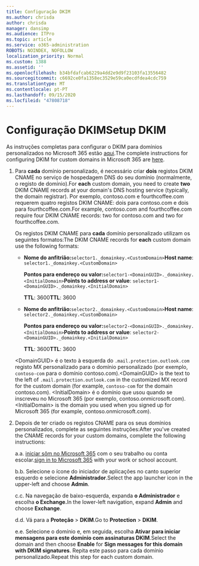 ```yaml
---
title: Configuração DKIM
ms.author: chrisda
author: chrisda
manager: dansimp
ms.audience: ITPro
ms.topic: article
ms.service: o365-administration
ROBOTS: NOINDEX, NOFOLLOW
localization_priority: Normal
ms.custom: 1388
ms.assetid: ''
ms.openlocfilehash: b34bfdafcab6229a4dd2e9d9f23103fa13556482
ms.sourcegitcommit: c6692ce0fa1358ec3529e59ca0ecdfdea4cdc759
ms.translationtype: MT
ms.contentlocale: pt-PT
ms.lasthandoff: 09/15/2020
ms.locfileid: "47808718"
---
```

# <a name="setup-dkim"></a><span data-ttu-id="fcbfd-102">Configuração DKIM</span><span class="sxs-lookup"><span data-stu-id="fcbfd-102">Setup DKIM</span></span>

<span data-ttu-id="fcbfd-103">As instruções completas para configurar o DKIM para domínios personalizados no Microsoft 365 estão [aqui](https://docs.microsoft.com/microsoft-365/security/office-365-security/use-dkim-to-validate-outbound-email#steps-you-need-to-do-to-manually-set-up-dkim).</span><span class="sxs-lookup"><span data-stu-id="fcbfd-103">The complete instructions for configuring DKIM for custom domains in Microsoft 365 are [here](https://docs.microsoft.com/microsoft-365/security/office-365-security/use-dkim-to-validate-outbound-email#steps-you-need-to-do-to-manually-set-up-dkim).</span></span>

1. <span data-ttu-id="fcbfd-104">Para **cada** domínio personalizado, é necessário criar **dois** registos DKIM CNAME no serviço de hospedagem DNS do seu domínio (normalmente, o registo de domínio).</span><span class="sxs-lookup"><span data-stu-id="fcbfd-104">For **each** custom domain, you need to create **two** DKIM CNAME records at your domain's DNS hosting service (typically, the domain registrar).</span></span> <span data-ttu-id="fcbfd-105">Por exemplo, contoso.com e fourthcoffee.com requerem quatro registos DKIM CNAME: dois para contoso.com e dois para fourthcoffee.com.</span><span class="sxs-lookup"><span data-stu-id="fcbfd-105">For example, contoso.com and fourthcoffee.com require four DKIM CNAME records: two for contoso.com and two for fourthcoffee.com.</span></span>

   <span data-ttu-id="fcbfd-106">Os registos DKIM CNAME para **cada** domínio personalizado utilizam os seguintes formatos:</span><span class="sxs-lookup"><span data-stu-id="fcbfd-106">The DKIM CNAME records for **each** custom domain use the following formats:</span></span>

   - <span data-ttu-id="fcbfd-107">**Nome do anfitrião:**`selector1._domainkey.<CustomDomain>`</span><span class="sxs-lookup"><span data-stu-id="fcbfd-107">**Host name**: `selector1._domainkey.<CustomDomain>`</span></span>

     <span data-ttu-id="fcbfd-108">**Pontos para endereço ou valor:**`selector1-<DomainGUID>._domainkey.<InitialDomain>`</span><span class="sxs-lookup"><span data-stu-id="fcbfd-108">**Points to address or value**: `selector1-<DomainGUID>._domainkey.<InitialDomain>`</span></span>

     <span data-ttu-id="fcbfd-109">**TTL**: 3600</span><span class="sxs-lookup"><span data-stu-id="fcbfd-109">**TTL**: 3600</span></span>

   - <span data-ttu-id="fcbfd-110">**Nome do anfitrião:**`selector2._domainkey.<CustomDomain>`</span><span class="sxs-lookup"><span data-stu-id="fcbfd-110">**Host name**: `selector2._domainkey.<CustomDomain>`</span></span>

     <span data-ttu-id="fcbfd-111">**Pontos para endereço ou valor:**`selector2-<DomainGUID>._domainkey.<InitialDomain>`</span><span class="sxs-lookup"><span data-stu-id="fcbfd-111">**Points to address or value**: `selector2-<DomainGUID>._domainkey.<InitialDomain>`</span></span>

     <span data-ttu-id="fcbfd-112">**TTL**: 3600</span><span class="sxs-lookup"><span data-stu-id="fcbfd-112">**TTL**: 3600</span></span>

   <span data-ttu-id="fcbfd-113">\<DomainGUID\> é o texto à esquerda do `.mail.protection.outlook.com` registo MX personalizado para o domínio personalizado (por exemplo, `contoso-com` para o domínio contoso.com).</span><span class="sxs-lookup"><span data-stu-id="fcbfd-113">\<DomainGUID\> is the text to the left of `.mail.protection.outlook.com` in the customized MX record for the custom domain (for example, `contoso-com` for the domain contoso.com).</span></span> <span data-ttu-id="fcbfd-114">\<InitialDomain\> é o domínio que usou quando se inscreveu no Microsoft 365 (por exemplo, contoso.onmicrosoft.com).</span><span class="sxs-lookup"><span data-stu-id="fcbfd-114">\<InitialDomain\> is the domain you used when you signed up for Microsoft 365 (for example, contoso.onmicrosoft.com).</span></span>

2. <span data-ttu-id="fcbfd-115">Depois de ter criado os registos CNAME para os seus domínios personalizados, complete as seguintes instruções:</span><span class="sxs-lookup"><span data-stu-id="fcbfd-115">After you've created the CNAME records for your custom domains, complete the following instructions:</span></span>

   <span data-ttu-id="fcbfd-116">a.</span><span class="sxs-lookup"><span data-stu-id="fcbfd-116">a.</span></span> <span data-ttu-id="fcbfd-117">[iniciar sôm no Microsoft 365](https://support.office.microsoft.com/article/e9eb7d51-5430-4929-91ab-6157c5a050b4) com o seu trabalho ou conta escolar.</span><span class="sxs-lookup"><span data-stu-id="fcbfd-117">[sign in to Microsoft 365](https://support.office.microsoft.com/article/e9eb7d51-5430-4929-91ab-6157c5a050b4) with your work or school account.</span></span>

   <span data-ttu-id="fcbfd-118">b.</span><span class="sxs-lookup"><span data-stu-id="fcbfd-118">b.</span></span> <span data-ttu-id="fcbfd-119">Selecione o ícone do iniciador de aplicações no canto superior esquerdo e selecione **Administrador**.</span><span class="sxs-lookup"><span data-stu-id="fcbfd-119">Select the app launcher icon in the upper-left and choose **Admin**.</span></span>

   <span data-ttu-id="fcbfd-120">c.</span><span class="sxs-lookup"><span data-stu-id="fcbfd-120">c.</span></span> <span data-ttu-id="fcbfd-121">Na navegação de baixo-esquerda, expanda **o Administrador** e escolha **o Exchange.**</span><span class="sxs-lookup"><span data-stu-id="fcbfd-121">In the lower-left navigation, expand **Admin** and choose **Exchange**.</span></span>

   <span data-ttu-id="fcbfd-122">d.</span><span class="sxs-lookup"><span data-stu-id="fcbfd-122">d.</span></span> <span data-ttu-id="fcbfd-123">Vá para a **Proteção**  >  **DKIM**.</span><span class="sxs-lookup"><span data-stu-id="fcbfd-123">Go to **Protection** > **DKIM**.</span></span>

   <span data-ttu-id="fcbfd-124">e.</span><span class="sxs-lookup"><span data-stu-id="fcbfd-124">e.</span></span> <span data-ttu-id="fcbfd-125">Selecione o domínio e, em seguida, escolha **Ativar** **para iniciar mensagens para este domínio com assinaturas DKIM**.</span><span class="sxs-lookup"><span data-stu-id="fcbfd-125">Select the domain and then choose **Enable** for **Sign messages for this domain with DKIM signatures**.</span></span> <span data-ttu-id="fcbfd-126">Repita este passo para cada domínio personalizado.</span><span class="sxs-lookup"><span data-stu-id="fcbfd-126">Repeat this step for each custom domain.</span></span>
